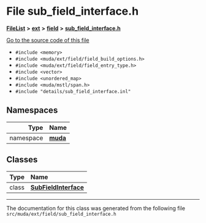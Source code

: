 

# File sub\_field\_interface.h



[**FileList**](files.md) **>** [**ext**](dir_dee31a662aa40cb7fc08cb07824f4a9a.md) **>** [**field**](dir_67616bafb1e973d10aec465c6be4ad46.md) **>** [**sub\_field\_interface.h**](sub__field__interface_8h.md)

[Go to the source code of this file](sub__field__interface_8h_source.md)



* `#include <memory>`
* `#include <muda/ext/field/field_build_options.h>`
* `#include <muda/ext/field/field_entry_type.h>`
* `#include <vector>`
* `#include <unordered_map>`
* `#include <muda/mstl/span.h>`
* `#include "details/sub_field_interface.inl"`













## Namespaces

| Type | Name |
| ---: | :--- |
| namespace | [**muda**](namespacemuda.md) <br> |


## Classes

| Type | Name |
| ---: | :--- |
| class | [**SubFieldInterface**](classmuda_1_1_sub_field_interface.md) <br> |



















































------------------------------
The documentation for this class was generated from the following file `src/muda/ext/field/sub_field_interface.h`


